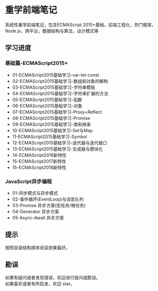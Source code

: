 # 重学前端笔记
系统性重学前端笔记，包含ECMAScript 2015+基础，前端工程化，热门框架，Node.js，跨平台，数据结构与算法，设计模式等

## 学习进度
### 基础篇-ECMAScript2015+
  * 01-ECMAScript2015基础学习-var-let-const
  * 02-ECMAScript2015基础学习-数组和对象的解构
  * 03-ECMAScript2015基础学习-字符串模板
  * 04-ECMAScript2015基础学习-字符串扩展的方法
  * 05-ECMAScript2015基础学习-函数
  * 06-ECMAScript2015基础学习-对象
  * 07-ECMAScript2015基础学习-Proxy+Reflect
  * 08-ECMAScript2015基础学习-Promise
  * 09-ECMAScript2015基础学习-类和继承
  * 10-ECMAScript2015基础学习-Set与Map
  * 11-ECMAScript2015基础学习-Symbol
  * 12-ECMAScript2015基础学习-迭代器与迭代接口
  * 13-ECMAScript2015基础学习-生成器与模块化
  * 14-ECMAScript2016新特性
  * 15-ECMAScript2017新特性
  * 15-ECMAScript2018新特性
### JavaScript异步编程
  * 01-同步模式与异步模式
  * 02-事件循环(EventLoop)与消息队列
  * 03-Promise 异步方案(宏任务/微任务)
  * 04-Generator 异步方案
  * 05-Async-Await 异步方案

  
## 提示

按照目录结构顺序阅读效果最好。

## 勘误
如果有疑问或者发现错误，欢迎进行提问或勘误。   
如果喜欢或者有所启发，欢迎 star。